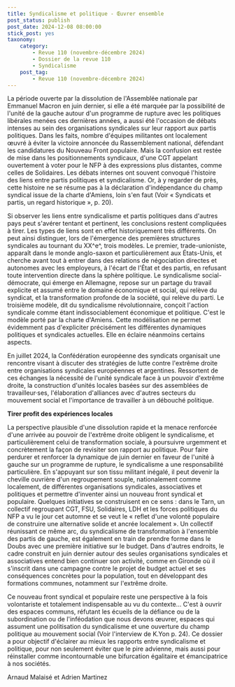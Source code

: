 ```yaml
---
title: Syndicalisme et politique - Œuvrer ensemble
post_status: publish
post_date: 2024-12-08 08:00:00
stick_post: yes
taxonomy:
    category:
        - Revue 110 (novembre-décembre 2024)
        - Dossier de la revue 110
        - Syndicalisme
    post_tag:
        - Revue 110 (novembre-décembre 2024)
---
```



La période ouverte par la dissolution de l'Assemblée nationale par Emmanuel Macron en juin dernier, si elle a été marquée par la possibilité de l'unité de la gauche autour d'un programme de rupture avec les politiques libérales menées ces dernières années, a aussi été l'occasion de débats intenses au sein des organisations syndicales sur leur rapport aux partis politiques. Dans les faits, nombre d'équipes militantes ont localement œuvré à éviter la victoire annoncée du Rassemblement national, défendant les candidatures du Nouveau Front populaire. Mais la confusion est restée de mise dans les positionnements syndicaux, d'une CGT appelant ouvertement à voter pour le NFP à des expressions plus distantes, comme celles de Solidaires. Les débats internes ont souvent convoqué l'histoire des liens entre partis politiques et syndicalisme. Or, à y regarder de près, cette histoire ne se résume pas à la déclaration d'indépendance du champ syndical issue de la charte d'Amiens, loin s'en faut (Voir « Syndicats et partis, un regard historique », p. 20).

Si observer les liens entre syndicalisme et partis politiques dans d'autres pays peut s'avérer tentant et pertinent, les conclusions restent compliquées à tirer. Les types de liens sont en effet historiquement très différents. On peut ainsi distinguer, lors de l'émergence des premières structures syndicales au tournant du XX^e^, trois modèles. Le premier, trade-unioniste, apparaît dans le monde anglo-saxon et particulièrement aux États-Unis, et cherche avant tout à entrer dans des relations de négociation directes et autonomes avec les employeurs, à l'écart de l'État et des partis, en refusant toute intervention directe dans la sphère politique. Le syndicalisme social-démocrate, qui émerge en Allemagne, repose sur un partage du travail explicite et assumé entre le domaine économique et social, qui relève du syndicat, et la transformation profonde de la société, qui relève du parti. Le troisième modèle, dit du syndicalisme révolutionnaire, conçoit l'action syndicale comme étant indissociablement économique et politique. C'est le modèle porté par la charte d'Amiens. Cette modélisation ne permet évidemment pas d'expliciter précisément les différentes dynamiques politiques et syndicales actuelles. Elle en éclaire néanmoins certains aspects.

En juillet 2024, la Confédération européenne des syndicats organisait une rencontre visant à discuter des stratégies de lutte contre l'extrême droite entre organisations syndicales européennes et argentines. Ressortent de ces échanges la nécessité de l'unité syndicale face à un pouvoir d'extrême droite, la construction d'unités locales basées sur des assemblées de travailleur·ses, l'élaboration d'alliances avec d'autres secteurs du mouvement social et l'importance de travailler à un débouché politique.

**Tirer profit des expériences locales**

La perspective plausible d'une dissolution rapide et la menace renforcée d'une arrivée au pouvoir de l'extrême droite obligent le syndicalisme, et particulièrement celui de transformation sociale, à poursuivre urgemment et concrètement la façon de revisiter son rapport au politique. Pour faire perdurer et renforcer la dynamique de juin dernier en faveur de l'unité à gauche sur un programme de rupture, le syndicalisme a une responsabilité particulière. En s'appuyant sur son tissu militant inégalé, il peut devenir la cheville ouvrière d'un regroupement souple, nationalement comme localement, de différentes organisations syndicales, associatives et politiques et permettre d'inventer ainsi un nouveau front syndical et populaire. Quelques initiatives se construisent en ce sens : dans le Tarn, un collectif regroupant CGT, FSU, Solidaires, LDH et les forces politiques du NFP a vu le jour cet automne et se veut le « reflet d'une volonté populaire de construire une alternative solide et ancrée localement ». Un collectif réunissant ce même arc, du syndicalisme de transformation à l'ensemble des partis de gauche, est également en train de prendre forme dans le Doubs avec une première initiative sur le budget. Dans d'autres endroits, le cadre construit en juin dernier autour des seules organisations syndicales et associatives entend bien continuer son activité, comme en Gironde où il s'inscrit dans une campagne contre le projet de budget actuel et ses conséquences concrètes pour la population, tout en développant des formations communes, notamment sur l'extrême droite.

Ce nouveau front syndical et populaire reste une perspective à la fois volontariste et totalement indispensable au vu du contexte... C'est à ouvrir des espaces communs, réfutant les écueils de la défiance ou de la subordination ou de l'inféodation que nous devons œuvrer, espaces qui assument une politisation du syndicalisme et une ouverture du champ politique au mouvement social (Voir l'interview de K.Yon p. 24). Ce dossier a pour objectif d'éclairer au mieux les rapports entre syndicalisme et politique, pour non seulement éviter que le pire advienne, mais aussi pour réinstaller comme incontournable une bifurcation égalitaire et émancipatrice à nos sociétés.

Arnaud Malaisé et Adrien Martinez